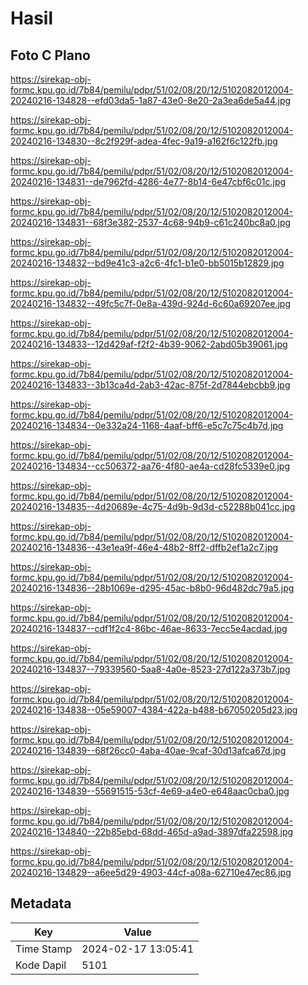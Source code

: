 # Hasil

## Foto C Plano

https://sirekap-obj-formc.kpu.go.id/7b84/pemilu/pdpr/51/02/08/20/12/5102082012004-20240216-134828--efd03da5-1a87-43e0-8e20-2a3ea6de5a44.jpg

https://sirekap-obj-formc.kpu.go.id/7b84/pemilu/pdpr/51/02/08/20/12/5102082012004-20240216-134830--8c2f929f-adea-4fec-9a19-a162f6c122fb.jpg

https://sirekap-obj-formc.kpu.go.id/7b84/pemilu/pdpr/51/02/08/20/12/5102082012004-20240216-134831--de7962fd-4286-4e77-8b14-6e47cbf6c01c.jpg

https://sirekap-obj-formc.kpu.go.id/7b84/pemilu/pdpr/51/02/08/20/12/5102082012004-20240216-134831--68f3e382-2537-4c68-94b9-c61c240bc8a0.jpg

https://sirekap-obj-formc.kpu.go.id/7b84/pemilu/pdpr/51/02/08/20/12/5102082012004-20240216-134832--bd9e41c3-a2c6-4fc1-b1e0-bb5015b12829.jpg

https://sirekap-obj-formc.kpu.go.id/7b84/pemilu/pdpr/51/02/08/20/12/5102082012004-20240216-134832--49fc5c7f-0e8a-439d-924d-6c60a69207ee.jpg

https://sirekap-obj-formc.kpu.go.id/7b84/pemilu/pdpr/51/02/08/20/12/5102082012004-20240216-134833--12d429af-f2f2-4b39-9062-2abd05b39061.jpg

https://sirekap-obj-formc.kpu.go.id/7b84/pemilu/pdpr/51/02/08/20/12/5102082012004-20240216-134833--3b13ca4d-2ab3-42ac-875f-2d7844ebcbb9.jpg

https://sirekap-obj-formc.kpu.go.id/7b84/pemilu/pdpr/51/02/08/20/12/5102082012004-20240216-134834--0e332a24-1168-4aaf-bff6-e5c7c75c4b7d.jpg

https://sirekap-obj-formc.kpu.go.id/7b84/pemilu/pdpr/51/02/08/20/12/5102082012004-20240216-134834--cc506372-aa76-4f80-ae4a-cd28fc5339e0.jpg

https://sirekap-obj-formc.kpu.go.id/7b84/pemilu/pdpr/51/02/08/20/12/5102082012004-20240216-134835--4d20689e-4c75-4d9b-9d3d-c52288b041cc.jpg

https://sirekap-obj-formc.kpu.go.id/7b84/pemilu/pdpr/51/02/08/20/12/5102082012004-20240216-134836--43e1ea9f-46e4-48b2-8ff2-dffb2ef1a2c7.jpg

https://sirekap-obj-formc.kpu.go.id/7b84/pemilu/pdpr/51/02/08/20/12/5102082012004-20240216-134836--28b1069e-d295-45ac-b8b0-96d482dc79a5.jpg

https://sirekap-obj-formc.kpu.go.id/7b84/pemilu/pdpr/51/02/08/20/12/5102082012004-20240216-134837--cdf1f2c4-86bc-46ae-8633-7ecc5e4acdad.jpg

https://sirekap-obj-formc.kpu.go.id/7b84/pemilu/pdpr/51/02/08/20/12/5102082012004-20240216-134837--79339560-5aa8-4a0e-8523-27d122a373b7.jpg

https://sirekap-obj-formc.kpu.go.id/7b84/pemilu/pdpr/51/02/08/20/12/5102082012004-20240216-134838--05e59007-4384-422a-b488-b67050205d23.jpg

https://sirekap-obj-formc.kpu.go.id/7b84/pemilu/pdpr/51/02/08/20/12/5102082012004-20240216-134839--68f26cc0-4aba-40ae-9caf-30d13afca67d.jpg

https://sirekap-obj-formc.kpu.go.id/7b84/pemilu/pdpr/51/02/08/20/12/5102082012004-20240216-134839--55691515-53cf-4e69-a4e0-e648aac0cba0.jpg

https://sirekap-obj-formc.kpu.go.id/7b84/pemilu/pdpr/51/02/08/20/12/5102082012004-20240216-134840--22b85ebd-68dd-465d-a9ad-3897dfa22598.jpg

https://sirekap-obj-formc.kpu.go.id/7b84/pemilu/pdpr/51/02/08/20/12/5102082012004-20240216-134829--a6ee5d29-4903-44cf-a08a-62710e47ec86.jpg


## Metadata

| Key        | Value               |
| ---------- | ------------------- |
| Time Stamp | 2024-02-17 13:05:41 |
| Kode Dapil | 5101                |




